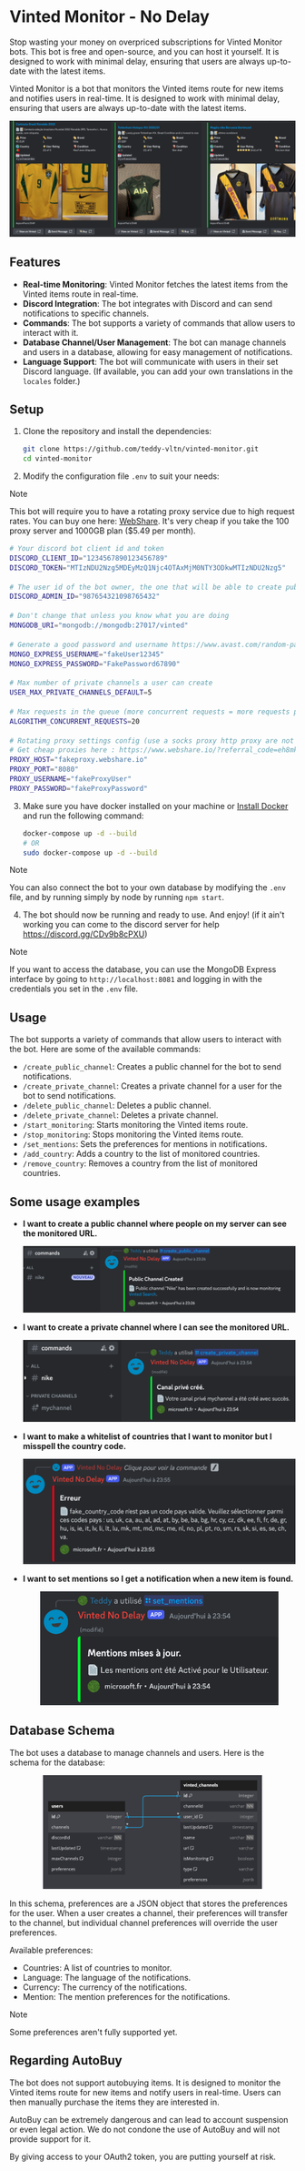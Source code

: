 # Vinted Monitor - No Delay

Stop wasting your money on overpriced subscriptions for Vinted Monitor bots. This bot is free and open-source, and you can host it yourself. It is designed to work with minimal delay, ensuring that users are always up-to-date with the latest items.

Vinted Monitor is a bot that monitors the Vinted items route for new items and notifies users in real-time. It is designed to work with minimal delay, ensuring that users are always up-to-date with the latest items.

<p align="center">
  <img src="./doc/example_items.png" alt="Example" style="max-height: 400px; width: auto;">
</p>

## Features

- **Real-time Monitoring**: Vinted Monitor fetches the latest items from the Vinted items route in real-time.
- **Discord Integration**: The bot integrates with Discord and can send notifications to specific channels.
- **Commands**: The bot supports a variety of commands that allow users to interact with it.
- **Database Channel/User Management**: The bot can manage channels and users in a database, allowing for easy management of notifications.
- **Language Support**: The bot will communicate with users in their set Discord language. (If available, you can add your own translations in the `locales` folder.)

## Setup

1. Clone the repository and install the dependencies:

    ```bash
    git clone https://github.com/teddy-vltn/vinted-monitor.git
    cd vinted-monitor
    ```

2. Modify the configuration file `.env` to suit your needs:

> [!NOTE]
> This bot will require you to have a rotating proxy service due to high request rates. You can buy one here: [WebShare](https://www.webshare.io/?referral_code=eh8mkj0b6ral). It's very cheap if you take the 100 proxy server and 1000GB plan ($5.49 per month).

```sh
# Your discord bot client id and token
DISCORD_CLIENT_ID="1234567890123456789"
DISCORD_TOKEN="MTIzNDU2Nzg5MDEyMzQ1Njc4OTAxMjM0NTY3ODkwMTIzNDU2Nzg5"

# The user id of the bot owner, the one that will be able to create public channels
DISCORD_ADMIN_ID="987654321098765432"

# Don't change that unless you know what you are doing
MONGODB_URI="mongodb://mongodb:27017/vinted"

# Generate a good password and username https://www.avast.com/random-password-generator
MONGO_EXPRESS_USERNAME="fakeUser12345"
MONGO_EXPRESS_PASSWORD="FakePassword67890"

# Max number of private channels a user can create
USER_MAX_PRIVATE_CHANNELS_DEFAULT=5

# Max requests in the queue (more concurrent requests = more requests per second = more memory usage)
ALGORITHM_CONCURRENT_REQUESTS=20

# Rotating proxy settings config (use a socks proxy http proxy are not supported)
# Get cheap proxies here : https://www.webshare.io/?referral_code=eh8mkj0b6ral
PROXY_HOST="fakeproxy.webshare.io"
PROXY_PORT="8080"
PROXY_USERNAME="fakeProxyUser"
PROXY_PASSWORD="fakeProxyPassword"
```

3. Make sure you have docker installed on your machine or [Install Docker](https://docs.docker.com/engine/install/) and run the following command:

    ```bash
    docker-compose up -d --build
    # OR
    sudo docker-compose up -d --build
    ```

> [!NOTE]
> You can also connect the bot to your own database by modifying the `.env` file, and by running simply by node by running `npm start`.

4. The bot should now be running and ready to use. And enjoy! (if it ain't working you can come to the discord server for help https://discord.gg/CDv9b8cPXU)

> [!NOTE]
> If you want to access the database, you can use the MongoDB Express interface by going to `http://localhost:8081` and logging in with the credentials you set in the `.env` file.

## Usage

The bot supports a variety of commands that allow users to interact with the bot. Here are some of the available commands:
- `/create_public_channel`: Creates a public channel for the bot to send notifications.
- `/create_private_channel`: Creates a private channel for a user for the bot to send notifications.
- `/delete_public_channel`: Deletes a public channel.
- `/delete_private_channel`: Deletes a private channel.
- `/start_monitoring`: Starts monitoring the Vinted items route.
- `/stop_monitoring`: Stops monitoring the Vinted items route.
- `/set_mentions`: Sets the preferences for mentions in notifications.
- `/add_country`: Adds a country to the list of monitored countries.
- `/remove_country`: Removes a country from the list of monitored countries.

## Some usage examples

- **I want to create a public channel where people on my server can see the monitored URL.**

  <p align="center">
    <img src="./doc/create_public_channel.png" alt="Create Public Channel" style="max-height: 200px; width: auto;">
  </p>

- **I want to create a private channel where I can see the monitored URL.**

  <p align="center">
    <img src="./doc/create_private_channel.png" alt="Create Private Channel" style="max-height: 200px; width: auto;">
  </p>

- **I want to make a whitelist of countries that I want to monitor but I misspell the country code.**

  <p align="center">
    <img src="./doc/add_country_error.png" alt="Add Country" style="max-height: 200px; width: auto;">
  </p>

- **I want to set mentions so I get a notification when a new item is found.**

  <p align="center">
    <img src="./doc/set_mentions.png" alt="Set Mentions" style="max-height: 200px; width: auto;">
  </p>

## Database Schema

The bot uses a database to manage channels and users. Here is the schema for the database:

<p align="center">
  <img src="./doc/relations.png" alt="Database Schema" style="max-height: 200px; width: auto;">
</p>

In this schema, preferences are a JSON object that stores the preferences for the user. When a user creates a channel, their preferences will transfer to the channel, but individual channel preferences will override the user preferences.

Available preferences:
- Countries: A list of countries to monitor.
- Language: The language of the notifications.
- Currency: The currency of the notifications.
- Mention: The mention preferences for the notifications.

> [!NOTE]
> Some preferences aren't fully supported yet.

## Regarding AutoBuy

The bot does not support autobuying items. It is designed to monitor the Vinted items route for new items and notify users in real-time. Users can then manually purchase the items they are interested in.

AutoBuy can be extremely dangerous and can lead to account suspension or even legal action. We do not condone the use of AutoBuy and will not provide support for it.

By giving access to your OAuth2 token, you are putting yourself at risk.
